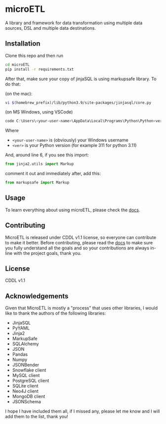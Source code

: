 # microETL

A library and framework for data transformation using multiple data sources, DSL and multiple data destinations.

## Installation

Clone this repo and then run

```bash
cd microETL
pip install -r requirements.txt
```

After that, make sure your copy of jinjaSQL is using markupsafe library. To do that:

(on the mac):

```bash
vi $(homebrew_prefix)/lib/python3.9/site-packages/jinjasql/core.py
```

(on MS Windows, using VSCode)

```powershell
code C:\Users\<your-user-name>\AppData\Local\Programs\Python\Python<ver>\Lib\site-packages\jinjasql\core.py
```

Where

* `<your-user-name>` is (obviously) your Windows username
* `<ver>` is your Python version (for example 311 for python 3.11)

And, around line 6, if you see this import:

```python
from jinja2.utils import Markup
```

comment it out and immediately after, add this:

```python
from markupsafe import Markup
```

## Usage

To learn everything about using microETL, please check the [docs](docs/README.md).

## Contributing

MicroETL is released under CDDL v1.1 license, so everyone can contribute to make it better. Before contributing, please read the [docs](docs/README.md) to make sure you fully understand all the goals and so your contributions are always in-line with the project goals, thank you.

## License

CDDL v1.1

## Acknowledgements

Given that MicroETL is mostly a "process" that uses other libraries, I would like to thank the authors of the following libraries:

* JinjaSQL
* PyYAML
* Jinja2
* MarkupSafe
* SQLAlchemy
* JSON
* Pandas
* Numpy
* JSONBender
* Snowflake client
* MySQL client
* PostgreSQL client
* SQLite client
* Neo4J client
* MongoDB client
* JSONSchema

I hope I have included them all, if I missed any, please let me know and I will add them to the list, thank you!
